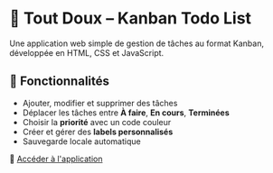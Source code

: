 # 📝 Tout Doux – Kanban Todo List

Une application web simple de gestion de tâches au format Kanban, développée en HTML, CSS et JavaScript.

## 🚀 Fonctionnalités

- Ajouter, modifier et supprimer des tâches
- Déplacer les tâches entre **À faire**, **En cours**, **Terminées**
- Choisir la **priorité** avec un code couleur
- Créer et gérer des **labels personnalisés**
- Sauvegarde locale automatique

🔗 [Accéder à l'application](https://todo.biret-toscano.fr)